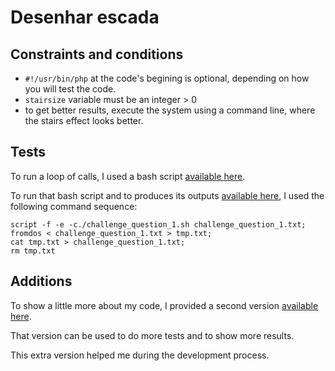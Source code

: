 # Desenhar escada
## Constraints and conditions
- `#!/usr/bin/php` at the code's begining is optional, depending on how you will test the code.
- `stairsize` variable must be an integer > 0
- to get better results, execute the system using a command line, where the stairs effect looks better.

## Tests

To run a loop of calls, I used a bash script [available here](challenge_question_1.sh).

To run that bash script and to produces its outputs [available here](challenge_question_1.txt), I used the following command sequence:
```
script -f -e -c./challenge_question_1.sh challenge_question_1.txt;
fromdos < challenge_question_1.txt > tmp.txt;
cat tmp.txt > challenge_question_1.txt;
rm tmp.txt
```
## Additions

To show a little more about my code, I provided a second version [available here](challenge_question_1_extra.php).

That version can be used to do more tests and to show more results.

This extra version helped me during the development process.

